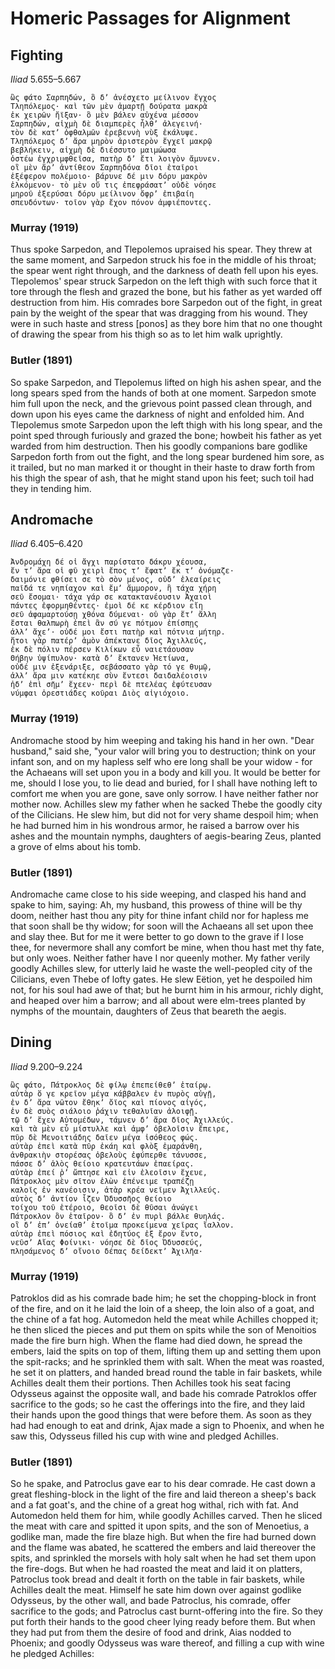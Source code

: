 
# Homeric Passages for Alignment

## Fighting

*Iliad* 5.655–5.667

```
ὣς φάτο Σαρπηδών, ὃ δʼ ἀνέσχετο μείλινον ἔγχος
Τληπόλεμος· καὶ τῶν μὲν ἁμαρτῇ δούρατα μακρὰ
ἐκ χειρῶν ἤϊξαν· ὃ μὲν βάλεν αὐχένα μέσσον
Σαρπηδών, αἰχμὴ δὲ διαμπερὲς ἦλθʼ ἀλεγεινή·
τὸν δὲ κατʼ ὀφθαλμῶν ἐρεβεννὴ νὺξ ἐκάλυψε.
Τληπόλεμος δʼ ἄρα μηρὸν ἀριστερὸν ἔγχεϊ μακρῷ
βεβλήκειν, αἰχμὴ δὲ διέσσυτο μαιμώωσα
ὀστέω ἐγχριμφθεῖσα, πατὴρ δʼ ἔτι λοιγὸν ἄμυνεν.
οἳ μὲν ἄρʼ ἀντίθεον Σαρπηδόνα δῖοι ἑταῖροι
ἐξέφερον πολέμοιο· βάρυνε δέ μιν δόρυ μακρὸν
ἑλκόμενον· τὸ μὲν οὔ τις ἐπεφράσατʼ οὐδὲ νόησε
μηροῦ ἐξερύσαι δόρυ μείλινον ὄφρʼ ἐπιβαίη
σπευδόντων· τοῖον γὰρ ἔχον πόνον ἀμφιέποντες.
```

### Murray (1919)

Thus spoke Sarpedon, and Tlepolemos upraised his spear. They threw at the same moment, and Sarpedon struck his foe in the middle of his throat; the spear went right through, and the darkness of death fell upon his eyes. Tlepolemos' spear struck Sarpedon on the left thigh with such force that it tore through the flesh and grazed the bone, but his father as yet warded off destruction from him. His comrades bore Sarpedon out of the fight, in great pain by the weight of the spear that was dragging from his wound. They were in such haste and stress [ponos] as they bore him that no one thought of drawing the spear from his thigh so as to let him walk uprightly. 

### Butler (1891)

So spake Sarpedon, and Tlepolemus lifted on high his ashen spear, and the long spears sped from the hands of both at one moment. Sarpedon smote him full upon the neck, and the grievous point passed clean through, and down upon his eyes came the darkness of night and enfolded him. And Tlepolemus smote Sarpedon upon the left thigh with his long spear, and the point sped through furiously and grazed the bone; howbeit his father as yet warded from him destruction. Then his goodly companions bare godlike Sarpedon forth from out the fight, and the long spear burdened him sore, as it trailed, but no man marked it or thought in their haste to draw forth from his thigh the spear of ash, that he might stand upon his feet; such toil had they in tending him.

## Andromache

*Iliad* 6.405–6.420

```
Ἀνδρομάχη δέ οἱ ἄγχι παρίστατο δάκρυ χέουσα,
ἔν τʼ ἄρα οἱ φῦ χειρὶ ἔπος τʼ ἔφατʼ ἔκ τʼ ὀνόμαζε·
δαιμόνιε φθίσει σε τὸ σὸν μένος, οὐδʼ ἐλεαίρεις
παῖδά τε νηπίαχον καὶ ἔμʼ ἄμμορον, ἣ τάχα χήρη
σεῦ ἔσομαι· τάχα γάρ σε κατακτανέουσιν Ἀχαιοὶ
πάντες ἐφορμηθέντες· ἐμοὶ δέ κε κέρδιον εἴη
σεῦ ἀφαμαρτούσῃ χθόνα δύμεναι· οὐ γὰρ ἔτʼ ἄλλη
ἔσται θαλπωρὴ ἐπεὶ ἂν σύ γε πότμον ἐπίσπῃς
ἀλλʼ ἄχεʼ· οὐδέ μοι ἔστι πατὴρ καὶ πότνια μήτηρ.
ἤτοι γὰρ πατέρʼ ἁμὸν ἀπέκτανε δῖος Ἀχιλλεύς,
ἐκ δὲ πόλιν πέρσεν Κιλίκων εὖ ναιετάουσαν
Θήβην ὑψίπυλον· κατὰ δʼ ἔκτανεν Ἠετίωνα,
οὐδέ μιν ἐξενάριξε, σεβάσσατο γὰρ τό γε θυμῷ,
ἀλλʼ ἄρα μιν κατέκηε σὺν ἔντεσι δαιδαλέοισιν
ἠδʼ ἐπὶ σῆμʼ ἔχεεν· περὶ δὲ πτελέας ἐφύτευσαν
νύμφαι ὀρεστιάδες κοῦραι Διὸς αἰγιόχοιο.
```

### Murray (1919)

Andromache stood by him weeping and taking his hand in her own. "Dear husband," said she, "your valor will bring you to destruction; think on your infant son, and on my hapless self who ere long shall be your widow - for the Achaeans will set upon you in a body and kill you. It would be better for me, should I lose you, to lie dead and buried, for I shall have nothing left to comfort me when you are gone, save only sorrow. I have neither father nor mother now. Achilles slew my father when he sacked Thebe the goodly city of the Cilicians. He slew him, but did not for very shame despoil him; when he had burned him in his wondrous armor, he raised a barrow over his ashes and the mountain nymphs, daughters of aegis-bearing Zeus, planted a grove of elms about his tomb. 

### Butler (1891)

Andromache came close to his side weeping, and clasped his hand and spake to him, saying: Ah, my husband, this prowess of thine will be thy doom, neither hast thou any pity for thine infant child nor for hapless me that soon shall be thy widow; for soon will the Achaeans all set upon thee and slay thee. But for me it were better to go down to the grave if I lose thee, for nevermore shall any comfort be mine, when thou hast met thy fate, but only woes. Neither father have I nor queenly mother. My father verily goodly Achilles slew, for utterly laid he waste the well-peopled city of the Cilicians, even Thebe of lofty gates. He slew Eëtion, yet he despoiled him not, for his soul had awe of that; but he burnt him in his armour, richly dight, and heaped over him a barrow; and all about were elm-trees planted by nymphs of the mountain, daughters of Zeus that beareth the aegis.

## Dining

*Iliad* 9.200–9.224

```
ὣς φάτο, Πάτροκλος δὲ φίλῳ ἐπεπείθεθʼ ἑταίρῳ.
αὐτὰρ ὅ γε κρεῖον μέγα κάββαλεν ἐν πυρὸς αὐγῇ,
ἐν δʼ ἄρα νῶτον ἔθηκʼ ὄϊος καὶ πίονος αἰγός,
ἐν δὲ συὸς σιάλοιο ῥάχιν τεθαλυῖαν ἀλοιφῇ.
τῷ δʼ ἔχεν Αὐτομέδων, τάμνεν δʼ ἄρα δῖος Ἀχιλλεύς.
καὶ τὰ μὲν εὖ μίστυλλε καὶ ἀμφʼ ὀβελοῖσιν ἔπειρε,
πῦρ δὲ Μενοιτιάδης δαῖεν μέγα ἰσόθεος φώς.
αὐτὰρ ἐπεὶ κατὰ πῦρ ἐκάη καὶ φλὸξ ἐμαράνθη,
ἀνθρακιὴν στορέσας ὀβελοὺς ἐφύπερθε τάνυσσε,
πάσσε δʼ ἁλὸς θείοιο κρατευτάων ἐπαείρας.
αὐτὰρ ἐπεί ῥʼ ὤπτησε καὶ εἰν ἐλεοῖσιν ἔχευε,
Πάτροκλος μὲν σῖτον ἑλὼν ἐπένειμε τραπέζῃ
καλοῖς ἐν κανέοισιν, ἀτὰρ κρέα νεῖμεν Ἀχιλλεύς.
αὐτὸς δʼ ἀντίον ἷζεν Ὀδυσσῆος θείοιο
τοίχου τοῦ ἑτέροιο, θεοῖσι δὲ θῦσαι ἀνώγει
Πάτροκλον ὃν ἑταῖρον· ὃ δʼ ἐν πυρὶ βάλλε θυηλάς.
οἳ δʼ ἐπʼ ὀνείαθʼ ἑτοῖμα προκείμενα χεῖρας ἴαλλον.
αὐτὰρ ἐπεὶ πόσιος καὶ ἐδητύος ἐξ ἔρον ἕντο,
νεῦσʼ Αἴας Φοίνικι· νόησε δὲ δῖος Ὀδυσσεύς,
πλησάμενος δʼ οἴνοιο δέπας δείδεκτʼ Ἀχιλῆα·
```

### Murray (1919)

Patroklos did as his comrade bade him; he set the chopping-block in front of the fire, and on it he laid the loin of a sheep, the loin also of a goat, and the chine of a fat hog. Automedon held the meat while Achilles chopped it; he then sliced the pieces and put them on spits while the son of Menoitios made the fire burn high. When the flame had died down, he spread the embers, laid the spits on top of them, lifting them up and setting them upon the spit-racks; and he sprinkled them with salt. When the meat was roasted, he set it on platters, and handed bread round the table in fair baskets, while Achilles dealt them their portions. Then Achilles took his seat facing Odysseus against the opposite wall, and bade his comrade Patroklos offer sacrifice to the gods; so he cast the offerings into the fire, and they laid their hands upon the good things that were before them. As soon as they had had enough to eat and drink, Ajax made a sign to Phoenix, and when he saw this, Odysseus filled his cup with wine and pledged Achilles.

### Butler (1891)

So he spake, and Patroclus gave ear to his dear comrade. He cast down a great fleshing-block in the light of the fire and laid thereon a sheep's back and a fat goat's, and the chine of a great hog withal, rich with fat. And Automedon held them for him, while goodly Achilles carved. Then he sliced the meat with care and spitted it upon spits, and the son of Menoetius, a godlike man, made the fire blaze high. But when the fire had burned down and the flame was abated, he scattered the embers and laid thereover the spits, and sprinkled the morsels with holy salt when he had set them upon the fire-dogs. But when he had roasted the meat and laid it on platters, Patroclus took bread and dealt it forth on the table in fair baskets, while Achilles dealt the meat. Himself he sate him down over against godlike Odysseus, by the other wall, and bade Patroclus, his comrade, offer sacrifice to the gods; and Patroclus cast burnt-offering into the fire. So they put forth their hands to the good cheer lying ready before them. But when they had put from them the desire of food and drink, Aias nodded to Phoenix; and goodly Odysseus was ware thereof, and filling a cup with wine he pledged Achilles:
